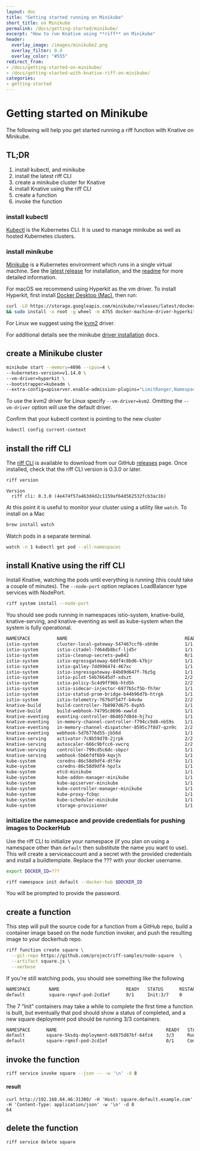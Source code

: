 ```yaml
---
layout: doc
title: "Getting started running on Minikube"
short_title: on Minikube
permalink: /docs/getting-started/minikube/
excerpt: "How to run Knative using **riff** on Minikube"
header:
  overlay_image: /images/minikube2.png
  overlay_filter: 0.4
  overlay_color: "#555"
redirect_from:
- /docs/getting-started-on-minikube/
- /docs/getting-started-with-knative-riff-on-minikube/
categories:
- getting-started
---
```


# Getting started on Minikube

The following will help you get started running a riff function with Knative on Minikube.

## TL;DR

1. install kubectl, and minikube
1. install the latest riff CLI
1. create a minikube cluster for Knative
1. install Knative using the riff CLI
1. create a function
1. invoke the function

### install kubectl

[Kubectl](https://kubernetes.io/docs/tasks/tools/install-kubectl/) is the Kubernetes CLI. It is used to manage minikube as well as hosted Kubernetes clusters. 

### install minikube

[Minikube](https://kubernetes.io/docs/tasks/tools/install-minikube/) is a Kubernetes environment which runs in a single virtual machine. See the [latest release](https://github.com/kubernetes/minikube/releases) for installation, and the [readme](https://github.com/kubernetes/minikube/blob/master/README.md) for more detailed information.

For macOS we recommend using Hyperkit as the vm driver. To install Hyperkit, first install [Docker Desktop (Mac)](https://store.docker.com/editions/community/docker-ce-desktop-mac), then run:

```sh
curl -LO https://storage.googleapis.com/minikube/releases/latest/docker-machine-driver-hyperkit \
&& sudo install -o root -g wheel -m 4755 docker-machine-driver-hyperkit /usr/local/bin/
```

For Linux we suggest using the [kvm2](https://github.com/kubernetes/minikube/blob/master/docs/drivers.md#kvm2-driver) driver.

For additional details see the minikube [driver installation](https://github.com/kubernetes/minikube/blob/master/docs/drivers.md#hyperkit-driver) docs.

## create a Minikube cluster

```sh
minikube start --memory=4096 --cpus=4 \
--kubernetes-version=v1.14.0 \
--vm-driver=hyperkit \
--bootstrapper=kubeadm \
--extra-config=apiserver.enable-admission-plugins="LimitRanger,NamespaceExists,NamespaceLifecycle,ResourceQuota,ServiceAccount,DefaultStorageClass,MutatingAdmissionWebhook"
```

To use the kvm2 driver for Linux specify `--vm-driver=kvm2`. Omitting the `--vm-driver` option will use the default driver.

Confirm that your kubectl context is pointing to the new cluster

```sh
kubectl config current-context
```

## install the riff CLI

The [riff CLI](https://github.com/projectriff/riff/) is available to download from our GitHub [releases](https://github.com/projectriff/riff/releases) page. Once installed, check that the riff CLI version is 0.3.0 or later.

```sh
riff version
```
```
Version
  riff cli: 0.3.0 (4e474f57a463d4d2c1159af64d562532fcb3ac1b)
```

At this point it is useful to monitor your cluster using a utility like `watch`. To install on a Mac

```sh
brew install watch
```

Watch pods in a separate terminal.

```sh
watch -n 1 kubectl get pod --all-namespaces
```

## install Knative using the riff CLI

Install Knative, watching the pods until everything is running (this could take a couple of minutes). The `--node-port` option replaces LoadBalancer type services with NodePort.

```sh
riff system install --node-port
```

You should see pods running in namespaces istio-system, knative-build, knative-serving, and knative-eventing as well as kube-system when the system is fully operational. 

```sh
NAMESPACE          NAME                                            READY   STATUS      RESTARTS   AGE
istio-system       cluster-local-gateway-547467ccf6-xbh9m          1/1     Running     0          3m34s
istio-system       istio-citadel-7d64db8bcf-ljd5r                  1/1     Running     0          3m35s
istio-system       istio-cleanup-secrets-pw842                     0/1     Completed   0          3m36s
istio-system       istio-egressgateway-6ddf4c8bd6-k7bjr            1/1     Running     0          3m35s
istio-system       istio-galley-7dd996474-467xc                    1/1     Running     0          3m35s
istio-system       istio-ingressgateway-84b89d647f-76z5g           1/1     Running     0          3m35s
istio-system       istio-pilot-54b76645df-xdszt                    2/2     Running     0          3m21s
istio-system       istio-policy-5c4d9ff96b-htd5h                   2/2     Running     0          3m35s
istio-system       istio-sidecar-injector-6977b5cf5b-fh7mr         1/1     Running     0          3m35s
istio-system       istio-statsd-prom-bridge-b44b96d7b-htrgk        1/1     Running     0          3m35s
istio-system       istio-telemetry-7676df547f-b4vdw                2/2     Running     0          3m35s
knative-build      build-controller-7b8987d675-8vph5               1/1     Running     0          59s
knative-build      build-webhook-74795c8696-xwwld                  1/1     Running     0          59s
knative-eventing   eventing-controller-864657d8d4-hj7xz            1/1     Running     0          57s
knative-eventing   in-memory-channel-controller-f794cc9d8-nb59s    1/1     Running     0          56s
knative-eventing   in-memory-channel-dispatcher-8595c7f8d7-qzn9c   2/2     Running     1          56s
knative-eventing   webhook-5d76776d55-jb56d                        1/1     Running     0          57s
knative-serving    activator-7c8b59d78-2jrpk                       2/2     Running     1          58s
knative-serving    autoscaler-666c9bfcc6-vwcrq                     2/2     Running     1          58s
knative-serving    controller-799cd5c6dc-sbpzr                     1/1     Running     0          58s
knative-serving    webhook-5b66fdf6b9-kqvjh                        1/1     Running     0          58s
kube-system        coredns-86c58d9df4-dtf4v                        1/1     Running     0          9m17s
kube-system        coredns-86c58d9df4-hpzlx                        1/1     Running     0          9m17s
kube-system        etcd-minikube                                   1/1     Running     0          8m30s
kube-system        kube-addon-manager-minikube                     1/1     Running     0          8m15s
kube-system        kube-apiserver-minikube                         1/1     Running     0          8m20s
kube-system        kube-controller-manager-minikube                1/1     Running     0          8m29s
kube-system        kube-proxy-fcbqc                                1/1     Running     0          9m17s
kube-system        kube-scheduler-minikube                         1/1     Running     0          8m9s
kube-system        storage-provisioner                             1/1     Running     0          9m16s
```

### initialize the namespace and provide credentials for pushing images to DockerHub

Use the riff CLI to initialize your namespace (if you plan on using a namespace other than `default` then substitute the name you want to use). This will create a serviceaccount and a secret with the provided credentials and install a buildtemplate. Replace the ??? with your docker username.

```sh
export DOCKER_ID=???
```

```sh
riff namespace init default --docker-hub $DOCKER_ID
```

You will be prompted to provide the password.

## create a function

This step will pull the source code for a function from a GitHub repo, build a container image based on the node function invoker, and push the resulting image to your dockerhub repo.

```sh
riff function create square \
  --git-repo https://github.com/projectriff-samples/node-square  \
  --artifact square.js \
  --verbose
```

If you're still watching pods, you should see something like the following

```sh
NAMESPACE       NAME                         READY   STATUS      RESTARTS   AGE
default         square-rqmsf-pod-2cd1ef      0/1     Init:3/7    0          20s
```

The 7 "Init" containers may take a while to complete the first time a function is built, but eventually that pod should show a status of completed, and a new square deployment pod should be running 3/3 containers.

```sh
NAMESPACE      NAME                                         READY   STATUS      RESTARTS   AGE
default        square-5ksdq-deployment-6d875d87bf-64fz4     3/3     Running     0          47s
default        square-rqmsf-pod-2cd1ef                      0/1     Completed   0          2m30s
```

## invoke the function

```sh
riff service invoke square --json -- -w '\n' -d 8
```

#### result

```
curl http://192.168.64.46:31380/ -H 'Host: square.default.example.com' -H 'Content-Type: application/json' -w '\n' -d 8
64
```

## delete the function

```sh
riff service delete square
```
